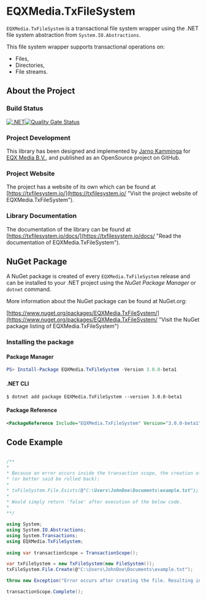 # EQXMedia.TxFileSystem

`EQXMedia.TxFileSystem` is a transactional file system wrapper using the .NET file system abstraction from `System.IO.Abstractions`.

This file system wrapper supports transactional operations on:
*   Files,
*   Directories,
*   File streams.

## About the Project

### Build Status
[![.NET](https://github.com/eqxmedianl/EQXMedia.TxFileSystem/actions/workflows/dotnet.yml/badge.svg)](https://github.com/eqxmedianl/EQXMedia.TxFileSystem/actions/workflows/dotnet.yml)[![Quality Gate Status](https://sonarcloud.io/api/project_badges/measure?project=eqxmedianl_EQXMedia.TxFileSystem&metric=alert_status)](https://sonarcloud.io/summary/new_code?id=eqxmedianl_EQXMedia.TxFileSystem)

### Project Development

This library has been designed and implemented by [Jarno Kamminga](https://www.linkedin.com/in/jarnokamminga/ "Visit the profile of Jarno Kamminga on LinkedIn") for [EQX Media B.V.](https://www.eqx-media.nl "Visit the website of EQX Media B.V."), and published as an OpenSource project on GitHub.

### Project Website

The project has a website of its own which can be found at [https://txfilesystem.io/](https://txfilesystem.io/ "Visit the project website of EQXMedia.TxFileSystem").

### Library Documentation

The documentation of the library can be found at [https://txfilesystem.io/docs/](https://txfilesystem.io/docs/ "Read the documentation of EQXMedia.TxFileSystem").

## NuGet Package

A NuGet package is created of every `EQXMedia.TxFileSystem` release and can be installed to your .NET project using the *NuGet Package Manager* or `dotnet` command.

More information about the NuGet package can be found at NuGet.org:

[https://www.nuget.org/packages/EQXMedia.TxFileSystem/](https://www.nuget.org/packages/EQXMedia.TxFileSystem/ "Visit the NuGet package listing of EQXMedia.TxFileSystem")

### Installing the package

#### Package Manager
```powershell
PS> Install-Package EQXMedia.TxFileSystem -Version 3.0.0-beta1
```

#### .NET CLI
```
$ dotnet add package EQXMedia.TxFileSystem --version 3.0.0-beta1
```

#### Package Reference
```xml
<PackageReference Include="EQXMedia.TxFileSystem" Version="3.0.0-beta1" />
```

## Code Example

```csharp

/**
*
* Because an error occurs inside the transaction scope, the creation of the file will not take place
* (or better said be rolled back):
*
* txFileSystem.File.Exists(@"C:\Users\JohnDoe\Documents\example.txt");
*
* Would simply return 'false' after execution of the below code.
*
**/

using System;
using System.IO.Abstractions;
using System.Transactions;
using EQXMedia.TxFileSystem;
    
using var transactionScope = TransactionScope();

var txFileSystem = new TxFileSystem(new FileSystem());
txFileSystem.File.Create(@"C:\Users\JohnDoe\Documents\example.txt");

throw new Exception("Error occurs after creating the file. Resulting in the creation to be rolled back.");

transactionScope.Complete();

```
